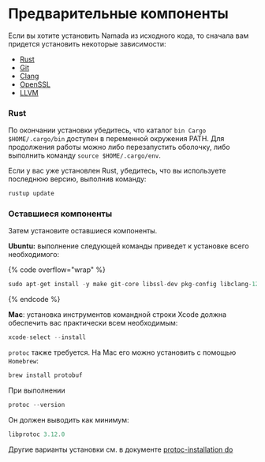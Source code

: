 # Предварительные компоненты

Если вы хотите установить Namada из исходного кода, то сначала вам придется установить некоторые зависимости:

* [Rust](https://www.rust-lang.org/tools/install)
* [Git](https://git-scm.com/book/en/v2/Getting-Started-Installing-Git)
* [Clang](https://clang.llvm.org/get\_started.html)
* [OpenSSL](https://www.openssl.org/source/)
* [LLVM](https://releases.llvm.org/download.html)

### Rust

По окончании установки убедитесь, что каталог `bin Cargo $HOME/.cargo/bin` доступен в переменной окружения PATH. Для продолжения работы можно либо перезапустить оболочку, либо выполнить команду `source $HOME/.cargo/env`.

Если у вас уже установлен Rust, убедитесь, что вы используете последнюю версию, выполнив команду:

```rust
rustup update
```

### Оставшиеся компоненты

Затем установите оставшиеся компоненты.

**Ubuntu:** выполнение следующей команды приведет к установке всего необходимого:

{% code overflow="wrap" %}
```rust
sudo apt-get install -y make git-core libssl-dev pkg-config libclang-12-dev build-essential protobuf-compiler
```
{% endcode %}

**Mac**: установка инструментов командной строки Xcode должна обеспечить вас практически всем необходимым:

```rust
xcode-select --install
```

`protoc` также требуется. На Mac его можно установить с помощью `Homebrew`:

```rust
brew install protobuf
```

При выполнении

```rust
protoc --version
```

Он должен выводить как минимум:

```rust
libprotoc 3.12.0
```

Другие варианты установки см. в документе [protoc-installation do](https://grpc.io/docs/protoc-installation/)
